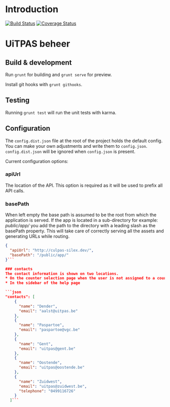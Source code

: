 # Introduction

[![Build Status](https://travis-ci.org/cultuurnet/uitpas-beheer-angular.svg?branch=master)](https://travis-ci.org/cultuurnet/uitpas-beheer-angular) [![Coverage Status](https://coveralls.io/repos/cultuurnet/uitpas-beheer-angular/badge.svg)](https://coveralls.io/r/cultuurnet/uitpas-beheer-angular)

# UiTPAS beheer

## Build & development

Run `grunt` for building and `grunt serve` for preview.

Install git hooks with `grunt githooks`.

## Testing

Running `grunt test` will run the unit tests with karma.

## Configuration

The `config.dist.json` file at the root of the project holds the default config. You can make your own adjustments and write them to `config.json`. `config.dist.json` will be ignored when `config.json` is present.
 
Current configuration options:
### apiUrl
The location of the API. This option is required as it will be used to prefix all API calls.

### basePath
When left empty the base path is assumed to be the root from which the application is served. If the app is located in a sub-directory for example: *public/app/* you add the path to the directory with a leading slash as the basePath property. This will take care of correctly serving all the assets and generating URLs while routing.
```json
{
  "apiUrl": "http://culpas-silex.dev/",
  "basePath": "/public/app/"
}```

### contacts
The contact information is shown on two locations.
* On the counter selection page when the user is not assigned to a counter
* In the sidebar of the help page

```json
"contacts": [
    {
      "name": "Dender",
      "email": "aalst@uitpas.be"
    },
    {
      "name": "Paspartoe",
      "email": "paspartoe@vgc.be"
    },
    {
      "name": "Gent",
      "email": "uitpas@gent.be"
    },
    {
      "name": "Oostende",
      "email": "uitpas@oostende.be"
    },
    {
      "name": "Zuidwest",
      "email": "uitpas@zuidwest.be",
      "telephone": "0499116726"
    }
  ]```